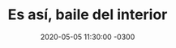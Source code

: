 ---
layout: post
category: Coqueto Escenario
date: 2020-05-05 11:30:00 -0300
title: Es así, baile del interior
image: https://oceano.uy/api/images/programas/Abrepalabra/lacalleyperiodistasdelinterior.PNG
summary: Lubo Adusto Freire analizó un especial de "Pandemia en la torre" con los periodistas del interior y todo el gabinete ministerial. Encontró la conexión entre Víctor Hugo, cristiano y Paysandú, con el provida
file: https://audios.oceanofm.com/programas/Abrepalabra/20-05-05adusto.mp3
duration: 22:32
oceanourl: https://oceano.uy/abrepalabra/coqueto-escenario/21636-es-asi-baile-del-interior
---